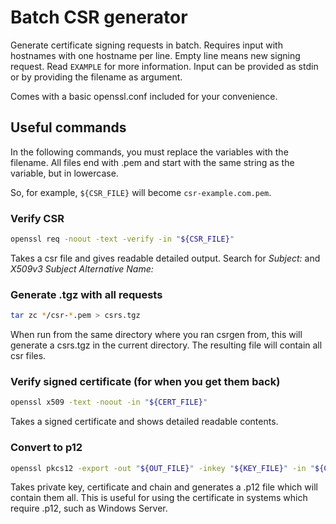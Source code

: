 # Batch CSR generator
Generate certificate signing requests in batch.
Requires input with hostnames with one hostname per line.
Empty line means new signing request.
Read `EXAMPLE` for more information.
Input can be provided as stdin or by providing the filename as argument.

Comes with a basic openssl.conf included for your convenience.

## Useful commands
In the following commands, you must replace the variables with the filename.
All files end with .pem and start with the same string as the variable, but in lowercase.

So, for example, `${CSR_FILE}` will become `csr-example.com.pem`.

### Verify CSR
```bash
openssl req -noout -text -verify -in "${CSR_FILE}"
```

Takes a csr file and gives readable detailed output.
Search for *Subject:* and *X509v3 Subject Alternative Name:*

### Generate .tgz with all requests
```bash
tar zc */csr-*.pem > csrs.tgz
```

When run from the same directory where you ran csrgen from,
this will generate a csrs.tgz in the current directory.
The resulting file will contain all csr files.

### Verify signed certificate (for when you get them back)
```bash
openssl x509 -text -noout -in "${CERT_FILE}"
```

Takes a signed certificate and shows detailed readable contents.

### Convert to p12
```bash
openssl pkcs12 -export -out "${OUT_FILE}" -inkey "${KEY_FILE}" -in "${CERT_FILE}" -certfile "${CHAIN_FILE}"`
```

Takes private key, certificate and chain and generates a .p12 file which will contain them all.
This is useful for using the certificate in systems which require .p12, such as Windows Server.
